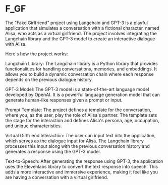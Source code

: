 # F_GF


The "Fake Girlfriend" project using Langchain and GPT-3 is a playful application that simulates a conversation with a fictional character, named Alisa, who acts as a virtual girlfriend. The project involves integrating the Langchain library and the GPT-3 model to create an interactive dialogue with Alisa.

Here's how the project works:

Langchain Library: The Langchain library is a Python library that provides functionalities for handling conversations, memories, and embeddings. It allows you to build a dynamic conversation chain where each response depends on the previous dialogue history.

GPT-3 Model: The GPT-3 model is a state-of-the-art language model developed by OpenAI. It is a powerful language generation model that can generate human-like responses given a prompt or input.

Prompt Template: The project defines a template for the conversation, where you, as the user, play the role of Alisa's partner. The template sets the stage for the interaction and defines Alisa's persona, age, occupation, and unique characteristics.

Virtual Girlfriend Interaction: The user can input text into the application, which serves as the dialogue input for Alisa. The Langchain library processes this input along with the previous conversation history and generates a response using the GPT-3 model.

Text-to-Speech: After generating the response using GPT-3, the application uses the Elevenlabs library to convert the text response into speech. This adds a more interactive and immersive experience, making it feel like you are having a conversation with a virtual girlfriend.
